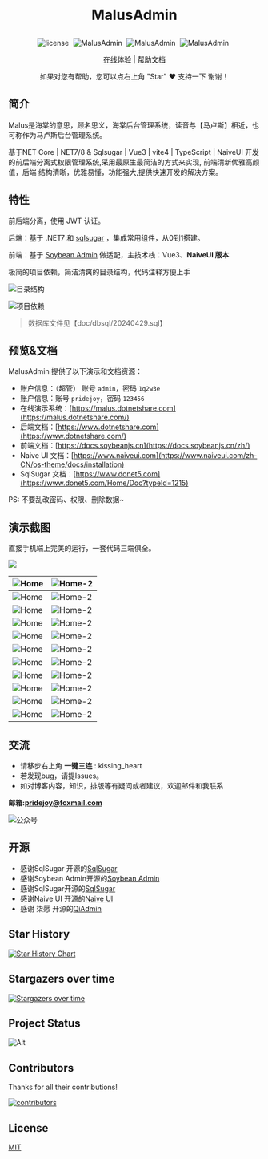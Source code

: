 
<h1 align="center" style="margin: 30px 0 30px; font-weight: bold;">MalusAdmin</h1>

 
<p align="center">
       <a style="margin-right: 5px">
       <img src="https://img.shields.io/badge/license-MIT-green.svg" alt="license">
    </a>
    <a style="margin-right: 5px">
       <img src="https://img.shields.io/badge/MalusAdmin-v1.0.1-brightgreen" alt="MalusAdmin">
    </a>
    <a style="margin-right: 5px">
       <img src="https://gitee.com/Pridejoy/MalusAdmin/badge/star.svg?theme=dark" alt="MalusAdmin">
    </a>
    <a style="margin-right: 5px">
       <img src="https://gitee.com/Pridejoy/MalusAdmin/badge/fork.svg?theme=dark" alt="MalusAdmin">
    </a>
</p>
<div align="center">

[在线体验](https://malus.dotnetshare.com) |
[帮助文档](https://www.dotnetshare.com) 

</div>
 
 <div align="center">
    如果对您有帮助，您可以点右上角 "Star" ❤️ 支持一下 谢谢！
</div>


## 简介

Malus是海棠的意思，顾名思义，海棠后台管理系统，读音与【马卢斯】相近，也可称作为马卢斯后台管理系统。

基于NET Core  | NET7/8 & Sqlsugar  | Vue3 | vite4 | TypeScript | NaiveUI  开发的前后端分离式权限管理系统,采用最原生最简洁的方式来实现,
前端清新优雅高颜值，后端 结构清晰，优雅易懂，功能强大,提供快速开发的解决方案。



## 特性

前后端分离，使用 JWT 认证。

后端：基于 .NET7 和 [sqlsugar](https://www.donet5.com/Home/Doc?typeId=1215) ，集成常用组件，从0到1搭建。

前端：基于 [Soybean Admin](https://gitee.com/honghuangdc/soybean-admin) 做适配，主技术栈：Vue3、**NaiveUI 版本**

极简的项目依赖，简洁清爽的目录结构，代码注释方便上手

![目录结构](doc/images/20240429112515.png)

![项目依赖](doc/images/20240429132404.png)

 > 数据库文件见【doc/dbsql/20240429.sql】

## 预览&文档

MalusAdmin 提供了以下演示和文档资源：

- 账户信息：（超管） 账号 `admin`，密码 `1q2w3e`
- 账户信息：账号 `pridejoy`，密码 `123456`
- 在线演示系统：[https://malus.dotnetshare.com](https://malus.dotnetshare.com/)
- 后端文档：[https://www.dotnetshare.com](https://www.dotnetshare.com/)
- 前端文档：[https://docs.soybeanjs.cn](https://docs.soybeanjs.cn/zh/)
- Naive UI 文档：[https://www.naiveui.com](https://www.naiveui.com/zh-CN/os-theme/docs/installation)
- SqlSugar 文档：[https://www.donet5.com](https://www.donet5.com/Home/Doc?typeId=1215)

PS: 不要乱改密码、权限、删除数据~

## 演示截图

直接手机端上完美的运行，一套代码三端俱全。

![](./doc/images/malus9.png)

| ![Home](./doc/images/malus1.png) | ![Home-2](./doc/images/malus2.png) |
|--------------------------------|--------------------------------|
| ![Home](./doc/images/malus3.png) | ![Home-2](./doc/images/malus4.png) |
| ![Home](./doc/images/malus5.png) | ![Home-2](./doc/images/malus6.png) |
| ![Home](./doc/images/malus7.png) | ![Home-2](./doc/images/malus8.png) |
| ![Home](./doc/images/malus10.png) | ![Home-2](./doc/images/malus2.png) |
| ![Home](./doc/images/malus11.png) | ![Home-2](./doc/images/malus12.png) |
| ![Home](./doc/images/malus13.png) | ![Home-2](./doc/images/malus14.png) |
| ![Home](./doc/images/malus15.png) | ![Home-2](./doc/images/malus16.png) |
| ![Home](./doc/images/443e64138bacb6deb3fcf27ca163c9a.jpg) | ![Home-2](./doc/images/95084fd62cc92f610b95f4831e4743a.jpg) |
| ![Home](./doc/images/b66f7dfe10870656878a573e2c8931f.jpg) | ![Home-2](./doc/images/1abaa087f16b5a3d074cfbd373161ac.jpg) |
| ![Home](./doc/images/957e9f5757f1691e21286eefcfc2922.jpg) | ![Home-2](./doc/images/9e47ef5edb4f352ed31b80212820301.jpg) |

## 交流

- 请移步右上角  **一键三连** : kissing_heart
- 若发现bug，请提Issues。
- 如对博客内容，知识，排版等有疑问或者建议，欢迎邮件和我联系

**邮箱:pridejoy@foxmail.com**

![公众号](./doc/images//mp-code.png)


## 开源

- 感谢SqlSugar 开源的[SqlSugar](https://www.donet5.com/Home/Doc)
- 感谢Soybean Admin开源的[Soybean Admin](https://gitee.com/honghuangdc/soybean-admin)
- 感谢SqlSugar开源的[SqlSugar](https://www.donet5.com/Home/Doc?typeId=1215)
- 感谢Naive UI 开源的[Naive UI](https://www.naiveui.com/zh-CN/os-theme)
- 感谢 柒愿 开源的[QiAdmin](https://gitee.com/zero202101/QiAdmin)

## Star History

[![Star History Chart](https://api.star-history.com/svg?repos=Pridejoy/MalusAdmin&type=Date)](https://star-history.com/#Pridejoy/MalusAdmin&Date)

## Stargazers over time

[![Stargazers over time](https://starchart.cc/Pridejoy/MalusAdmin.svg?variant=adaptive)](https://starchart.cc/Pridejoy/MalusAdmin)

## Project Status

![Alt](https://repobeats.axiom.co/api/embed/460918099a321b818a84e18e60740bfa4debd502.svg "Repobeats analytics image")

## Contributors

Thanks for all their contributions!

<a href="https://github.com/Pridejoy/MalusAdmin/graphs/contributors">
  <img src="https://contrib.rocks/image?repo=Pridejoy/MalusAdmin&&type=Date" alt="contributors" />
</a>

## License

[MIT](LICENSE)
